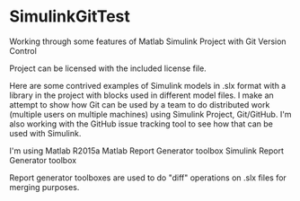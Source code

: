 # SimulinkGitTest
Working through some features of Matlab 
Simulink Project with Git Version Control

Project can be licensed with the included license file.

Here are some contrived examples of Simulink models in .slx format
with a library in the project with blocks used in different model
files. I make an attempt to show how Git can be used by a team to do
distributed work (multiple users on multiple machines) using
Simulink Project, Git/GitHub. I'm also working with the GitHub issue
tracking tool to see how that can be used with Simulink.

I'm using 
Matlab R2015a
Matlab Report Generator toolbox
Simulink Report Generator toolbox

Report generator toolboxes are used to do "diff" operations on .slx
files for merging purposes.